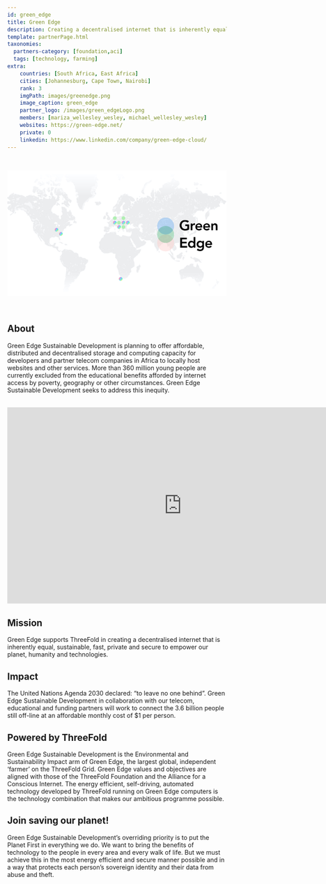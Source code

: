 ```yaml
---
id: green_edge
title: Green Edge
description: Creating a decentralised internet that is inherently equal, sustainable, private and secure.
template: partnerPage.html
taxonomies:
  partners-category: [foundation,aci]
  tags: [technology, farming]
extra:
    countries: [South Africa, East Africa]
    cities: [Johannesburg, Cape Town, Nairobi]
    rank: 3
    imgPath: images/greenedge.png
    image_caption: green_edge
    partner_logo: /images/green_edgeLogo.png
    members: [mariza_wellesley_wesley, michael_wellesley_wesley]
    websites: https://green-edge.net/
    private: 0
    linkedin: https://www.linkedin.com/company/green-edge-cloud/
---
```


<br/>

![green_edge](/images/greenedge2.png)

<br/>

## About

Green Edge Sustainable Development is planning to offer affordable, distributed and decentralised storage and computing capacity for developers and partner telecom companies in Africa to locally host websites and other services. More than 360 million young people are currently excluded from the educational benefits afforded by internet access by poverty, geography or other circumstances. Green Edge Sustainable Development seeks to address this inequity.

<BR>

<iframe src="https://player.vimeo.com/video/413148180" width="800" height="450" frameborder="0" allow="autoplay; fullscreen" allowfullscreen></iframe>

<BR>

## Mission

Green Edge supports ThreeFold in creating a decentralised internet that is inherently equal, sustainable, fast, private and secure to empower our planet, humanity and technologies.

## Impact

The  United Nations Agenda 2030 declared: “to leave no one behind”. Green Edge Sustainable Development in collaboration with our telecom, educational and funding partners will work to connect the 3.6 billion people still off-line at an affordable monthly cost of $1 per person.

## Powered by ThreeFold

Green Edge Sustainable Development is the Environmental and Sustainability Impact arm of Green Edge, the largest global, independent ‘farmer’ on the ThreeFold Grid. Green Edge values and objectives are aligned with those of the ThreeFold Foundation and the Alliance for a Conscious Internet. The energy efficient, self-driving, automated technology developed by ThreeFold running on Green Edge computers is the technology combination that makes our ambitious programme possible.

## Join saving our planet!

Green Edge Sustainable Development’s overriding priority is to put the Planet First in everything we do. We want to bring the benefits of technology to the people in every area and every walk of life. But we must achieve this in the most energy efficient and secure manner possible and in a way that protects each person’s sovereign identity and their data from abuse and theft.

<!-- ## TFGrid Solution

### Roadmap
 -->